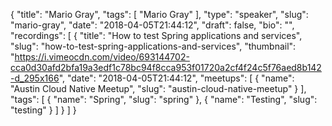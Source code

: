 {
  "title": "Mario Gray",
  "tags": [
    "Mario Gray"
  ],
  "type": "speaker",
  "slug": "mario-gray",
  "date": "2018-04-05T21:44:12",
  "draft": false,
  "bio": "",
  "recordings": [
    {
      "title": "How to test Spring applications and services",
      "slug": "how-to-test-spring-applications-and-services",
      "thumbnail": "https://i.vimeocdn.com/video/693144702-cca0d30afd2bfa19a3edf1c78bc94f8cca953f01720a2cf4f24c5f76aed8b142-d_295x166",
      "date": "2018-04-05T21:44:12",
      "meetups": [
        {
          "name": "Austin Cloud Native Meetup",
          "slug": "austin-cloud-native-meetup"
        }
      ],
      "tags": [
        {
          "name": "Spring",
          "slug": "spring"
        },
        {
          "name": "Testing",
          "slug": "testing"
        }
      ]
    }
  ]
}